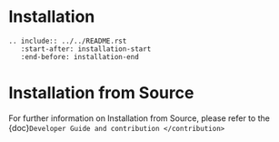 # Installation

```{eval-rst}
.. include:: ../../README.rst
   :start-after: installation-start
   :end-before: installation-end
```

# Installation from Source

For further information on Installation from Source, please refer to the {doc}`Developer Guide and contribution </contribution>`
